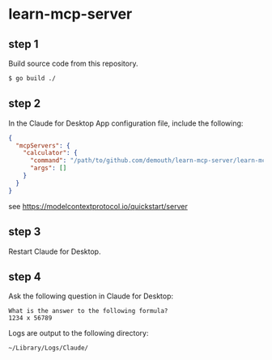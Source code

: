 # learn-mcp-server

## step 1

Build source code from this repository.

```sh
$ go build ./
```


## step 2

In the Claude for Desktop App configuration file, include the following:

```json
{
  "mcpServers": {
    "calculator": {
      "command": "/path/to/github.com/demouth/learn-mcp-server/learn-mcp-server",
      "args": []
    }
  }
}
```

see https://modelcontextprotocol.io/quickstart/server


## step 3

Restart Claude for Desktop.


## step 4

Ask the following question in Claude for Desktop:

```
What is the answer to the following formula?
1234 x 56789
```

Logs are output to the following directory:

```
~/Library/Logs/Claude/
```
